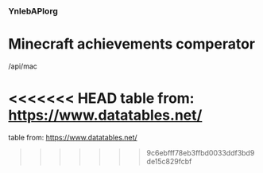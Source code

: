 ### YnlebAPIorg
# Minecraft achievements comperator

/api/mac

<<<<<<< HEAD
table from: https://www.datatables.net/
=======
table from: https://www.datatables.net/
>>>>>>> 9c6ebfff78eb3ffbd0033ddf3bd9de15c829fcbf
